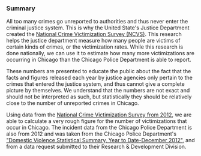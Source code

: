 ### Summary  

All too many crimes go unreported to authorities and thus never enter the criminal justice system. This is why the United State's Justice Department created the [National Crime Victimization Survey (NCVS)](http://www.bjs.gov/index.cfm?ty=dcdetail&iid=245). This research helps the justice department measure how many people are victims of certain kinds of crimes, or the victimization rates. While this research is done nationally, we can use it to estimate how many more victimizations are occurring in Chicago than the Chicago Police Department is able to report.

These numbers are presented to educate the public about the fact that the facts and figures released each year by justice agencies only pertain to the crimes that entered the justice system, and thus cannot give a complete picture by themselves. We understand that the numbers are not exact and should not be interpreted as such, but statistically they should be relatively close to the number of unreported crimes in Chicago.

Using data from the [National Crime Victimization Survey from 2012](http://www.icpsr.umich.edu/icpsrweb/ICPSR/studies/34650), we are able to calculate a very rough figure for the number of victimizations that occur in Chicago. The incident data from the Chicago Police Department is also from 2012 and was taken from the Chicago Police Department's ["Domestic Violence Statistical Summary, Year to Date-December 2012"](https://portal.chicagopolice.org/portal/page/portal/ClearPath/News/Statistical%20Reports/Domestic%20Violence%20Reports), and from a data request submitted to their Research & Development Division.
